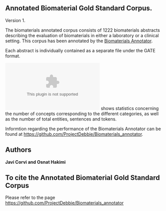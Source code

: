## Annotated Biomaterial Gold Standard Corpus. 

Version 1.

The biomaterials annotated corpus consists of 1222 biomaterials abstracts describing the evaluation of biomaterials in either a laboratory or a clinical setting.
This corpus has been annotated by the [Biomaterials Annotator](https://github.com/ProjectDebbie/Biomaterials_annotator).  

Each abstract is individually contained as a separate file under the GATE format. 

![Table](STATISTICS.csv) shows statistics concerning the number of concepts corresponding to the different categories, as well as the number of total entities, sentences and tokens. 

Informtion regarding the performance of the Biomaterials Annotator can be found at https://github.com/ProjectDebbie/Biomaterials_annotator.

## Authors

**Javi Corvi and Osnat Hakimi**

## To cite the Annotated Biomaterial Gold Standard Corpus

Please refer to the page https://github.com/ProjectDebbie/Biomaterials_annotator 
